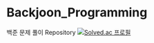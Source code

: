 # Backjoon_Programming
백준 문제 풀이 Repository
[![Solved.ac
프로필](http://mazassumnida.wtf/api/generate_badge?boj=gx18)](https://solved.ac/gx18)
